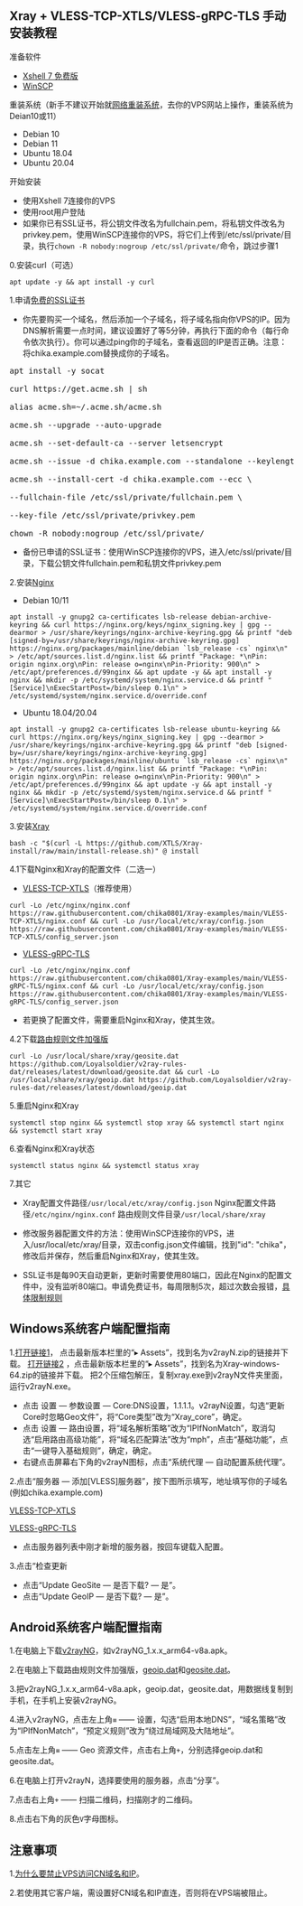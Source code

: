 ## Xray + VLESS-TCP-XTLS/VLESS-gRPC-TLS 手动安装教程

准备软件

- [Xshell 7 免费版](https://www.xshell.com/zh/free-for-home-school/)
- [WinSCP](https://winscp.net/eng/docs/lang:chs)

重装系统（新手不建议开始就[网络重装系统](https://github.com/bohanyang/debi)，去你的VPS网站上操作，重装系统为Deian10或11）

- Debian 10
- Debian 11
- Ubuntu 18.04
- Ubuntu 20.04

开始安装

- 使用Xshell 7连接你的VPS
- 使用root用户登陆
- 如果你已有SSL证书，将公钥文件改名为fullchain.pem，将私钥文件改名为privkey.pem，使用WinSCP连接你的VPS，将它们上传到/etc/ssl/private/目录，执行`chown -R nobody:nogroup /etc/ssl/private/`命令，跳过步骤1

0.安装curl（可选）

```
apt update -y && apt install -y curl
```

1.申请[免费的SSL证书](https://github.com/acmesh-official/acme.sh)

- 你先要购买一个域名，然后添加一个子域名，将子域名指向你VPS的IP。因为DNS解析需要一点时间，建议设置好了等5分钟，再执行下面的命令（每行命令依次执行）。你可以通过ping你的子域名，查看返回的IP是否正确。注意：将chika.example.com替换成你的子域名。

<pre>apt install -y socat

curl https://get.acme.sh | sh

alias acme.sh=~/.acme.sh/acme.sh

acme.sh --upgrade --auto-upgrade

acme.sh --set-default-ca --server letsencrypt

acme.sh --issue -d chika.example.com --standalone --keylength ec-384

acme.sh --install-cert -d chika.example.com --ecc \

--fullchain-file /etc/ssl/private/fullchain.pem \

--key-file /etc/ssl/private/privkey.pem

chown -R nobody:nogroup /etc/ssl/private/</pre>

- 备份已申请的SSL证书：使用WinSCP连接你的VPS，进入/etc/ssl/private/目录，下载公钥文件fullchain.pem和私钥文件privkey.pem

2.安装[Nginx](http://nginx.org/en/linux_packages.html)

- Debian 10/11
```
apt install -y gnupg2 ca-certificates lsb-release debian-archive-keyring && curl https://nginx.org/keys/nginx_signing.key | gpg --dearmor > /usr/share/keyrings/nginx-archive-keyring.gpg && printf "deb [signed-by=/usr/share/keyrings/nginx-archive-keyring.gpg] https://nginx.org/packages/mainline/debian `lsb_release -cs` nginx\n" > /etc/apt/sources.list.d/nginx.list && printf "Package: *\nPin: origin nginx.org\nPin: release o=nginx\nPin-Priority: 900\n" > /etc/apt/preferences.d/99nginx && apt update -y && apt install -y nginx && mkdir -p /etc/systemd/system/nginx.service.d && printf "[Service]\nExecStartPost=/bin/sleep 0.1\n" > /etc/systemd/system/nginx.service.d/override.conf
```

- Ubuntu 18.04/20.04
```
apt install -y gnupg2 ca-certificates lsb-release ubuntu-keyring && curl https://nginx.org/keys/nginx_signing.key | gpg --dearmor > /usr/share/keyrings/nginx-archive-keyring.gpg && printf "deb [signed-by=/usr/share/keyrings/nginx-archive-keyring.gpg] https://nginx.org/packages/mainline/ubuntu `lsb_release -cs` nginx\n" > /etc/apt/sources.list.d/nginx.list && printf "Package: *\nPin: origin nginx.org\nPin: release o=nginx\nPin-Priority: 900\n" > /etc/apt/preferences.d/99nginx && apt update -y && apt install -y nginx && mkdir -p /etc/systemd/system/nginx.service.d && printf "[Service]\nExecStartPost=/bin/sleep 0.1\n" > /etc/systemd/system/nginx.service.d/override.conf
```

3.安装[Xray](https://github.com/XTLS/Xray-core/releases)

```
bash -c "$(curl -L https://github.com/XTLS/Xray-install/raw/main/install-release.sh)" @ install
```

4.1下载Nginx和Xray的配置文件（二选一）

- [VLESS-TCP-XTLS](https://github.com/chika0801/Xray-examples/tree/main/VLESS-TCP-XTLS)（推荐使用）

```
curl -Lo /etc/nginx/nginx.conf https://raw.githubusercontent.com/chika0801/Xray-examples/main/VLESS-TCP-XTLS/nginx.conf && curl -Lo /usr/local/etc/xray/config.json https://raw.githubusercontent.com/chika0801/Xray-examples/main/VLESS-TCP-XTLS/config_server.json
```

- [VLESS-gRPC-TLS](https://github.com/chika0801/Xray-examples/tree/main/VLESS-gRPC-TLS)

```
curl -Lo /etc/nginx/nginx.conf https://raw.githubusercontent.com/chika0801/Xray-examples/main/VLESS-gRPC-TLS/nginx.conf && curl -Lo /usr/local/etc/xray/config.json https://raw.githubusercontent.com/chika0801/Xray-examples/main/VLESS-gRPC-TLS/config_server.json
```

- 若更换了配置文件，需要重启Nginx和Xray，使其生效。

4.2下载[路由规则文件加强版](https://github.com/Loyalsoldier/v2ray-rules-dat)

```
curl -Lo /usr/local/share/xray/geosite.dat https://github.com/Loyalsoldier/v2ray-rules-dat/releases/latest/download/geosite.dat && curl -Lo /usr/local/share/xray/geoip.dat https://github.com/Loyalsoldier/v2ray-rules-dat/releases/latest/download/geoip.dat
```

5.重启Nginx和Xray

```
systemctl stop nginx && systemctl stop xray && systemctl start nginx && systemctl start xray
```

6.查看Nginx和Xray状态

```
systemctl status nginx && systemctl status xray
```

7.其它

- Xray配置文件路径`/usr/local/etc/xray/config.json` Nginx配置文件路径`/etc/nginx/nginx.conf` 路由规则文件目录`/usr/local/share/xray`

- 修改服务器配置文件的方法：使用WinSCP连接你的VPS，进入/usr/local/etc/xray/目录，双击config.json文件编辑，找到"id": "chika"，修改后并保存，然后重启Nginx和Xray，使其生效。

- SSL证书是每90天自动更新，更新时需要使用80端口，因此在Nginx的配置文件中，没有监听80端口。申请免费证书，每周限制5次，超过次数会报错，[具体限制规则](https://letsencrypt.org/zh-cn/docs/rate-limits/)

## Windows系统客户端配置指南

1.[打开链接1](https://github.com/2dust/v2rayN/releases)， 点击最新版本栏里的“▸ Assets”，找到名为v2rayN.zip的链接并下载。
[打开链接2](https://github.com/XTLS/Xray-core/releases) ，点击最新版本栏里的“▸ Assets”，找到名为Xray-windows-64.zip的链接并下载。
把2个压缩包解压，复制xray.exe到v2rayN文件夹里面，运行v2rayN.exe。

- 点击 设置 — 参数设置 — Core:DNS设置，1.1.1.1。v2rayN设置，勾选“更新Core时忽略Geo文件”，将“Core类型”改为“Xray_core”，确定。
- 点击 设置 — 路由设置，将“域名解析策略”改为“IPIfNonMatch”，取消勾选“启用路由高级功能”，将“域名匹配算法”改为“mph”，点击“基础功能”，点击“一键导入基础规则”，确定，确定。
- 右键点击屏幕右下角的v2rayN图标，点击“系统代理 — 自动配置系统代理”。

2.点击“服务器 — 添加[VLESS]服务器”，按下图所示填写，地址填写你的子域名(例如chika.example.com)

[VLESS-TCP-XTLS](https://github.com/chika0801/Xray-examples/blob/main/VLESS-TCP-XTLS/README.md#%E5%AE%A2%E6%88%B7%E7%AB%AFv2rayn%E9%85%8D%E7%BD%AE%E6%96%B9%E5%BC%8F)

[VLESS-gRPC-TLS](https://github.com/chika0801/Xray-examples/tree/main/VLESS-gRPC-TLS#%E5%AE%A2%E6%88%B7%E7%AB%AFv2rayn%E9%85%8D%E7%BD%AE%E6%96%B9%E5%BC%8F)

- 点击服务器列表中刚才新增的服务器，按回车键载入配置。

3.点击“检查更新
- 点击“Update GeoSite — 是否下载? — 是”。
- 点击“Update GeoIP — 是否下载? — 是”。

## Android系统客户端配置指南

1.在电脑上下载[v2rayNG](https://github.com/2dust/v2rayNg/releases)，如v2rayNG_1.x.x_arm64-v8a.apk。

2.在电脑上下载路由规则文件加强版，[geoip.dat](https://github.com/Loyalsoldier/v2ray-rules-dat/releases/latest/download/geoip.dat)和[geosite.dat](https://github.com/Loyalsoldier/v2ray-rules-dat/releases/latest/download/geosite.dat)。

3.把v2rayNG_1.x.x_arm64-v8a.apk，geoip.dat，geosite.dat，用数据线复制到手机，在手机上安装v2rayNG。

4.进入v2rayNG，点击左上角`≡` —— 设置，勾选“启用本地DNS”，“域名策略”改为“IPIfNonMatch”，“预定义规则”改为“绕过局域网及大陆地址”。

5.点击左上角`≡` —— Geo 资源文件，点击右上角`+`，分别选择geoip.dat和geosite.dat。

6.在电脑上打开v2rayN，选择要使用的服务器，点击“分享”。

7.点击右上角`+` —— 扫描二维码，扫描刚才的二维码。

8.点击右下角的灰色`V`字母图标。

## 注意事项

1.[为什么要禁止VPS访问CN域名和IP](https://github.com/XTLS/Xray-core/discussions/593#discussioncomment-845165)。

2.若使用其它客户端，需设置好CN域名和IP直连，否则将在VPS端被阻止。
